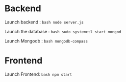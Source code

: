 
# Backend

Launch backend : 
`bash
node server.js
`

Launch the database :
`bash
sudo systemctl start mongod
`

Launch Mongodb : 
`bash
mongodb-compass
`

# Frontend
Launch Frontend:
`bash
npm start
`
